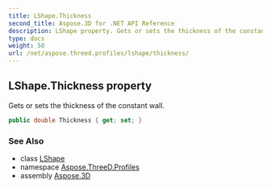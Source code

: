 ```yaml
---
title: LShape.Thickness
second_title: Aspose.3D for .NET API Reference
description: LShape property. Gets or sets the thickness of the constant wall
type: docs
weight: 50
url: /net/aspose.threed.profiles/lshape/thickness/
---
```

## LShape.Thickness property

Gets or sets the thickness of the constant wall.

```csharp
public double Thickness { get; set; }
```

### See Also

* class [LShape](../)
* namespace [Aspose.ThreeD.Profiles](../../lshape/)
* assembly [Aspose.3D](../../../)


